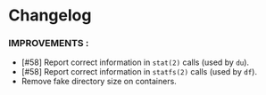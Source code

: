 # Changelog

### IMPROVEMENTS :

- [#58] Report correct information in `stat(2)` calls (used by `du`).
- [#58] Report correct information in `statfs(2)` calls (used by `df`).
- Remove fake directory size on containers.
